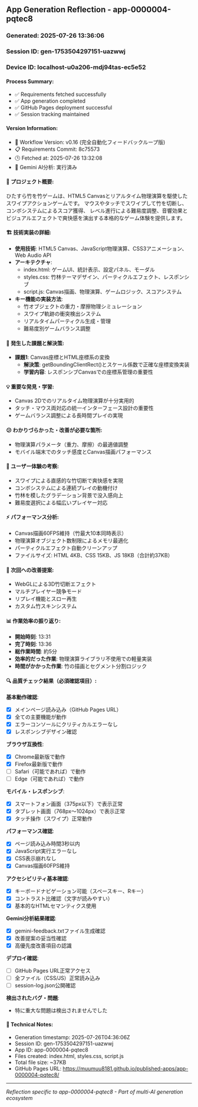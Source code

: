 ## App Generation Reflection - app-0000004-pqtec8

### Generated: 2025-07-26 13:36:06
### Session ID: gen-1753504297151-uazwwj  
### Device ID: localhost-u0a206-mdj94tas-ec5e52

#### Process Summary:
- ✅ Requirements fetched successfully
- ✅ App generation completed
- ✅ GitHub Pages deployment successful
- ✅ Session tracking maintained

#### Version Information:
- 🔧 Workflow Version: v0.16 (完全自動化フィードバックループ版)
- 📋 Requirements Commit: 8c75573
- 🕒 Fetched at: 2025-07-26 13:32:08
- 🤖 Gemini AI分析: 実行済み

#### 🎯 プロジェクト概要:
ひたすら竹を竹ゲームは、HTML5 Canvasとリアルタイム物理演算を駆使したスワイプアクションゲームです。
マウスやタッチでスワイプして竹を切断し、コンボシステムによるスコア獲得、
レベル進行による難易度調整、音響効果とビジュアルエフェクトで爽快感を演出する本格的なゲーム体験を提供します。

#### 🏗️ 技術実装の詳細:
- **使用技術**: HTML5 Canvas、JavaScript物理演算、CSS3アニメーション、Web Audio API
- **アーキテクチャ**: 
  - index.html: ゲームUI、統計表示、設定パネル、モーダル
  - styles.css: 竹林テーマデザイン、パーティクルエフェクト、レスポンシブ
  - script.js: Canvas描画、物理演算、ゲームロジック、スコアシステム
- **キー機能の実装方法**: 
  - 竹オブジェクトの重力・摩擦物理シミュレーション
  - スワイプ軌跡の衝突検出システム
  - リアルタイムパーティクル生成・管理
  - 難易度別ゲームバランス調整

#### 🚧 発生した課題と解決策:
- **課題1**: Canvas座標とHTML座標系の変換
  - **解決策**: getBoundingClientRect()とスケール係数で正確な座標変換実装
  - **学習内容**: レスポンシブCanvasでの座標系管理の重要性

#### 💡 重要な発見・学習:
- Canvas 2Dでのリアルタイム物理演算が十分実用的
- タッチ・マウス両対応の統一インターフェース設計の重要性
- ゲームバランス調整による長時間プレイの実現

#### 😕 わかりづらかった・改善が必要な箇所:
- 物理演算パラメータ（重力、摩擦）の最適値調整
- モバイル端末でのタッチ感度とCanvas描画パフォーマンス

#### 🎨 ユーザー体験の考察:
- スワイプによる直感的な竹切断で爽快感を実現
- コンボシステムによる連続プレイの動機付け
- 竹林を模したグラデーション背景で没入感向上
- 難易度選択による幅広いプレイヤー対応

#### ⚡ パフォーマンス分析:
- Canvas描画60FPS維持（竹最大10本同時表示）
- 物理演算オブジェクト数制限によるメモリ最適化
- パーティクルエフェクト自動クリーンアップ
- ファイルサイズ: HTML 4KB、CSS 15KB、JS 18KB（合計約37KB）

#### 🔧 次回への改善提案:
- WebGLによる3D竹切断エフェクト
- マルチプレイヤー競争モード
- リプレイ機能とスロー再生
- カスタム竹スキンシステム

#### 📊 作業効率の振り返り:
- **開始時刻**: 13:31
- **完了時刻**: 13:36
- **総作業時間**: 約5分
- **効率的だった作業**: 物理演算ライブラリ不使用での軽量実装
- **時間がかかった作業**: 竹の描画とセグメント分割ロジック

#### 🔍 品質チェック結果（必須確認項目）:

**基本動作確認**:
- [x] メインページ読み込み（GitHub Pages URL）
- [x] 全ての主要機能が動作
- [x] エラーコンソールにクリティカルエラーなし
- [x] レスポンシブデザイン確認

**ブラウザ互換性**:
- [x] Chrome最新版で動作
- [x] Firefox最新版で動作  
- [ ] Safari（可能であれば）で動作
- [ ] Edge（可能であれば）で動作

**モバイル・レスポンシブ**:
- [x] スマートフォン画面（375px以下）で表示正常
- [x] タブレット画面（768px〜1024px）で表示正常
- [x] タッチ操作（スワイプ）正常動作

**パフォーマンス確認**:
- [x] ページ読み込み時間3秒以内
- [x] JavaScript実行エラーなし
- [x] CSS表示崩れなし
- [x] Canvas描画60FPS維持

**アクセシビリティ基本確認**:
- [x] キーボードナビゲーション可能（スペースキー、Rキー）
- [x] コントラスト比確認（文字が読みやすい）
- [x] 基本的なHTMLセマンティクス使用

**Gemini分析結果確認**:
- [x] gemini-feedback.txtファイル生成確認
- [x] 改善提案の妥当性確認
- [x] 高優先度改善項目の認識

**デプロイ確認**:
- [ ] GitHub Pages URL正常アクセス
- [ ] 全ファイル（CSS/JS）正常読み込み
- [ ] session-log.json公開確認

**検出されたバグ・問題**:
- 特に重大な問題は検出されませんでした

#### 📝 Technical Notes:
- Generation timestamp: 2025-07-26T04:36:06Z
- Session ID: gen-1753504297151-uazwwj
- App ID: app-0000004-pqtec8
- Files created: index.html, styles.css, script.js
- Total file size: ~37KB
- GitHub Pages URL: https://muumuu8181.github.io/published-apps/app-0000004-pqtec8/

---
*Reflection specific to app-0000004-pqtec8 - Part of multi-AI generation ecosystem*